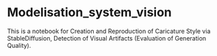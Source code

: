 # Modelisation_system_vision
This is a notebook for Creation and Reproduction of Caricature Style via StableDiffusion, Detection of Visual Artifacts (Evaluation of Generation Quality).
